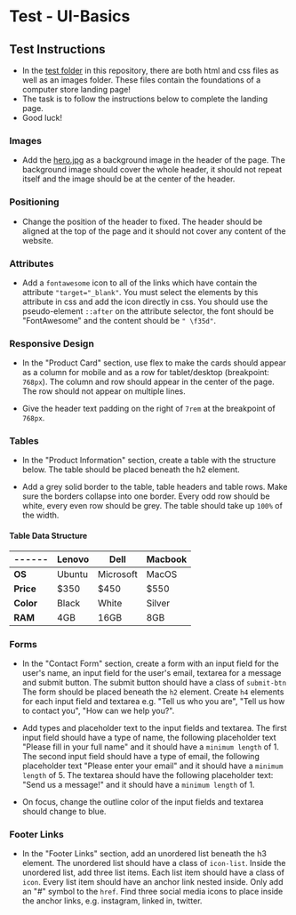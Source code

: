 # Test - UI-Basics

## Test Instructions
* In the [test folder](./test) in this repository, there are both html and css files as well as an images folder. These files contain the foundations of a computer store landing page! 
* The task is to follow the instructions below to complete the landing page.
* Good luck! 

### Images 
* Add the [hero.jpg](./test/images/hero.jpg) as a background image in the header of the page. The background image should cover the whole header, it should not repeat itself and the image should be at the center of the header.

### Positioning 
* Change the position of the header to fixed. The header should be aligned at the top of the page and it should not cover any content of the website.

### Attributes
* Add a `fontawesome` icon to all of the links which have contain the attribute `"target="_blank"`. You must select the elements by this attribute in css and add the icon directly in css. You should use the pseudo-element `::after` on the attribute selector, the font should be "FontAwesome" and the content should be `" \f35d"`.

### Responsive Design
* In the "Product Card" section, use flex to make the cards should appear as a column for mobile and as a row for tablet/desktop (breakpoint: `768px`). The column and row should appear in the center of the page. The row should not appear on multiple lines.

* Give the header text padding on the right of `7rem` at the breakpoint of `768px`.

### Tables 
* In the "Product Information" section, create a table with the structure below. The table should be placed beneath the h2 element.

* Add a grey solid border to the table, table headers and table rows. Make sure the borders collapse into one border. Every odd row should be white, every even row should be grey. The table should take up `100%` of the width.

#### Table Data Structure
|------|Lenovo|Dell|Macbook|
|-----------|------|----|-------|
|**OS**|Ubuntu|Microsoft|MacOS|
|**Price**|$350|$450|$550|
|**Color**|Black|White|Silver|
|**RAM**|4GB|16GB|8GB|

### Forms 
* In the "Contact Form" section, create a form with an input field for the user's name, an input field for the user's email, textarea for a message and submit button. The submit button should have a class of `submit-btn`  The form should be placed beneath the `h2` element. Create `h4` elements for each input field and textarea e.g. "Tell us who you are", "Tell us how to contact you", "How can we help you?".

* Add types and placeholder text to the input fields and textarea. The first input field should have a type of name, the following placeholder text "Please fill in your full name" and it should have a `minimum length` of 1. The second input field should have a type of email, the following placeholder text "Please enter your email" and it should have a `minimum length` of 5. The textarea should have the following placeholder text: "Send us a message!" and it should have a `minimum length` of 1.
* On focus, change the outline color of the input fields and textarea should change to blue.

### Footer Links 
* In the "Footer Links" section, add an unordered list beneath the h3 element. The unordered list should have a class of `icon-list`. Inside the unordered list, add three list items. Each list item should have a class of `icon`. Every list item should have an anchor link nested inside. Only add an "#" symbol to the `href`. Find three social media icons to place inside the anchor links, e.g. instagram, linked in, twitter.
